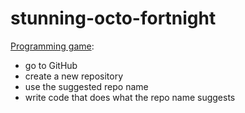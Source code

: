 # stunning-octo-fortnight

[Programming game](https://twitter.com/OldManKris/status/673184195485790208):

- go to GitHub
- create a new repository
- use the suggested repo name
- write code that does what the repo name suggests
